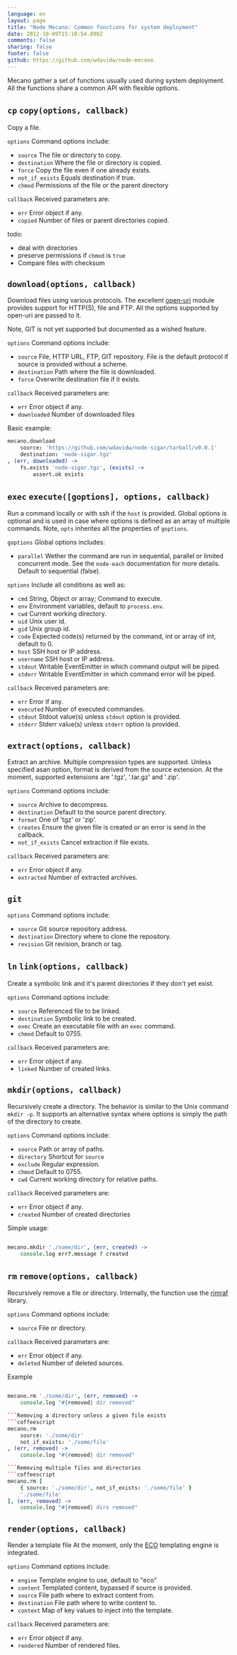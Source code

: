 ```yaml
---
language: en
layout: page
title: "Node Mecano: Common functions for system deployment"
date: 2012-10-09T15:10:54.890Z
comments: false
sharing: false
footer: false
github: https://github.com/wdavidw/node-mecano
---
```

Mecano gather a set of functions usually used during system deployment. All the functions share a 
common API with flexible options.

`cp` `copy(options, callback)`
------------------------------

Copy a file.

`options`               Command options include:   

*   `source`            The file or directory to copy.
*   `destination`       Where the file or directory is copied.
*   `force`             Copy the file even if one already exists.
*   `not_if_exists`     Equals destination if true.
*   `chmod`             Permissions of the file or the parent directory

`callback`              Received parameters are:   

*   `err`               Error object if any.   
*   `copied`            Number of files or parent directories copied.

todo:
*   deal with directories
*   preserve permissions if `chmod` is `true`
*   Compare files with checksum

`download(options, callback)`
-----------------------------

Download files using various protocols. The excellent 
[open-uri](https://github.com/publicclass/open-uri) module provides support for HTTP(S), 
file and FTP. All the options supported by open-uri are passed to it.

Note, GIT is not yet supported but documented as a wished feature.

`options`               Command options include:   

*   `source`            File, HTTP URL, FTP, GIT repository. File is the default protocol if source is provided without a scheme.   
*   `destination`       Path where the file is downloaded.   
*   `force`             Overwrite destination file if it exists.   

`callback`              Received parameters are:   

*   `err`               Error object if any.   
*   `downloaded`        Number of downloaded files

Basic example:
```coffeescript
mecano.download
    source: 'https://github.com/wdavidw/node-sigar/tarball/v0.0.1'
    destination: 'node-sigar.tgz'
, (err, downloaded) ->
    fs.exists 'node-sigar.tgz', (exists) ->
        assert.ok exists
```
`exec` `execute([goptions], options, callback)`
-----------------------------------------------
Run a command locally or with ssh if the `host` is provided. Global options is
optional and is used in case where options is defined as an array of 
multiple commands. Note, `opts` inherites all the properties of `goptions`.

`goptions`              Global options includes:

*   `parallel`          Wether the command are run in sequential, parallel 
or limited concurrent mode. See the `node-each` documentation for more 
details. Default to sequential (false).
            
`options`               Include all conditions as well as:  

*   `cmd`               String, Object or array; Command to execute.   
*   `env`               Environment variables, default to `process.env`.   
*   `cwd`               Current working directory.   
*   `uid`               Unix user id.   
*   `gid`               Unix group id.   
*   `code`              Expected code(s) returned by the command, int or array of int, default to 0.   
*   `host`              SSH host or IP address.   
*   `username`          SSH host or IP address.   
*   `stdout`            Writable EventEmitter in which command output will be piped.   
*   `stderr`            Writable EventEmitter in which command error will be piped.   

`callback`              Received parameters are:   

*   `err`               Error if any.   
*   `executed`          Number of executed commandes.   
*   `stdout`            Stdout value(s) unless `stdout` option is provided.   
*   `stderr`            Stderr value(s) unless `stderr` option is provided.   

`extract(options, callback)` 
----------------------------

Extract an archive. Multiple compression types are supported. Unless 
specified asan option, format is derived from the source extension. At the 
moment, supported extensions are '.tgz', '.tar.gz' and '.zip'.   

`options`               Command options include:   

*   `source`            Archive to decompress.   
*   `destination`       Default to the source parent directory.   
*   `format`            One of 'tgz' or 'zip'.   
*   `creates`           Ensure the given file is created or an error is send in the callback.   
*   `not_if_exists`     Cancel extraction if file exists.   

`callback`              Received parameters are:   

*   `err`               Error object if any.   
*   `extracted`         Number of extracted archives.   

`git`
-----

`options`               Command options include:   

*   `source`            Git source repository address.
*   `destination`       Directory where to clone the repository.
*   `revision`          Git revision, branch or tag.

`ln` `link(options, callback)`
------------------------------
Create a symbolic link and it's parent directories if they don't yet
exist.

`options`               Command options include:   

*   `source`            Referenced file to be linked.   
*   `destination`       Symbolic link to be created.   
*   `exec`              Create an executable file with an `exec` command.   
*   `chmod`             Default to 0755.   

`callback`              Received parameters are:   

*   `err`               Error object if any.   
*   `linked`            Number of created links.   

`mkdir(options, callback)`
--------------------------

Recursively create a directory. The behavior is similar to the Unix command `mkdir -p`. 
It supports an alternative syntax where options is simply the path of the directory
to create.

`options`               Command options include:   

*   `source`            Path or array of paths.   
*   `directory`         Shortcut for `source`
*   `exclude`           Regular expression.   
*   `chmod`             Default to 0755.    
*   `cwd`               Current working directory for relative paths.   

`callback`              Received parameters are:   

*   `err`               Error object if any.   
*   `created`           Number of created directories

Simple usage:
```coffeescript

mecano.mkdir './some/dir', (err, created) ->
    console.log err?.message ? created
```
`rm` `remove(options, callback)`
--------------------------------

Recursively remove a file or directory. Internally, the function 
use the [rimraf](https://github.com/isaacs/rimraf) library.

`options`               Command options include:   

*   `source`            File or directory.     

`callback`              Received parameters are:   

*   `err`               Error object if any.   
*   `deleted`           Number of deleted sources.   

Example
```coffeescript

mecano.rm './some/dir', (err, removed) ->
    console.log "#{removed} dir removed"

```Removing a directory unless a given file exists
```coffeescript
mecano.rm
    source: './some/dir'
    not_if_exists: './some/file'
, (err, removed) ->
    console.log "#{removed} dir removed"

```Removing multiple files and directories
```coffeescript
mecano.rm [
    { source: './some/dir', not_if_exists: './some/file' }
    './some/file'
], (err, removed) ->
    console.log "#{removed} dirs removed"
```
`render(options, callback)`
---------------------------

Render a template file At the moment, only the 
[ECO](http://github.com/sstephenson/eco) templating engine is integrated.

`options`               Command options include:   

*   `engine`            Template engine to use, default to "eco"
*   `content`           Templated content, bypassed if source is provided.
*   `source`            File path where to extract content from.
*   `destination`       File path where to write content to.
*   `context`           Map of key values to inject into the template.

`callback`              Received parameters are:   

*   `err`               Error object if any.   
*   `rendered`          Number of rendered files.   
